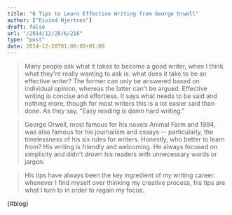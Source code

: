 ```yaml
---
title: "6 Tips to Learn Effective Writing from George Orwell"
author: ["Eivind Hjertnes"]
draft: false
url: "/2014/12/28/6/216"
type: "post"
date: 2014-12-28T01:00:00+01:00
---
```


> Many people ask what it takes to become a good writer, when I think
> what they're really wanting to ask is: what does it take to be an
> effective writer? The former can only be answered based on individual
> opinion, whereas the latter can't be argued. Effective writing is
> concise and effortless. It says what needs to be said and nothing
> more, though for most writers this is a lot easier said than done. As
> they say, "Easy reading is damn hard writing."

<!--quoteend-->

> George Orwell, most famous for his novels Animal Farm and 1984, was
> also famous for his journalism and essays -- particularly, the
> timelessness of his six rules for writers. Honestly, who better to
> learn from? His writing is friendly and welcoming. He always focused
> on simplicity and didn't drown his readers with unnecessary words or
> jargon.

<!--quoteend-->

> His tips have always been the key ingredient of my writing career:
> whenever I find myself over thinking my creative process, his tips are
> what I turn to in order to regain my focus.

(#blog)
